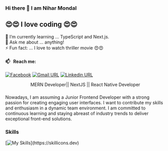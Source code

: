 ### Hi there 👋 I am Nihar Mondal
## 😍😍 I love coding 😍😍

🌱 I’m currently learning ... TypeScript and Next.js. <br>
💬 Ask me about ... anything!<br>
⚡ Fun fact: ... I love to watch thriller movie 😍😍<br>

#### 📫 &nbsp; Reach me:
[![Facebook](https://img.shields.io/badge/social--badge?style=social&label=Facebook&logo=facebook)](https://www.facebook.com/niharmondal.01/)
[![Gmail URL](https://img.shields.io/badge/social--badge?style=social&label=email&logo=gmail)](mailto:developernihar@gmail.com)
[![Linkedin URL](https://img.shields.io/badge/social--badge?style=social&label=linkedin&logo=linkedin)](https://www.linkedin.com/in/developer-nihar/)

<p align="center"> MERN Developer|| NextJS || React Native Developer</p>

### 

<p align="left">Nowadays, I am assuming a Junior Frontend Developer with a strong passion for creating engaging user interfaces. I want to contribute my skills and enthusiasm in a dynamic team environment. I am committed to continuous learning and staying abreast of industry trends to deliver exceptional front-end solutions.</p>

### Skills
[![My Skills](https://skillicons.dev/icons?i=html,css,js,ts,react,redux,nextjs,tailwind,materialui,bootstrap,nodejs,express,mongodb,prisma,firebase,)](https://skillicons.dev)
